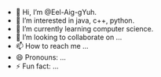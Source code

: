 - 👋 Hi, I’m @Eel-Aig-gYuh.
- 👀 I’m interested in java, c++, python.
- 🌱 I’m currently learning computer science.
- 💞️ I’m looking to collaborate on ...
- 📫 How to reach me ...
- 😄 Pronouns: ...
- ⚡ Fun fact: ...

<!---
Eel-Aig-gYuh/Eel-Aig-gYuh is a ✨ special ✨ repository because its `README.md` (this file) appears on your GitHub profile.
You can click the Preview link to take a look at your changes.
--->
